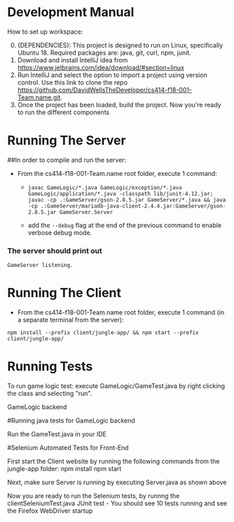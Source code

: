 Development Manual
==================================

How to set up workspace:

0) (DEPENDENCIES): This project is designed to run on Linux, specifically Ubuntu 18. Required packages are: java, git, curl, npm, junit.
1) Download and install IntelliJ idea from https://www.jetbrains.com/idea/download/#section=linux
2) Run IntelliJ and select the option to import a project using version control. Use this link to clone the repo https://github.com/DavidWellsTheDeveloper/cs414-f18-001-Team.name.git.
3) Once the project has been loaded, build the project. Now you're ready to run the different components


# Running The Server
##In order to compile and run the server:
* From the cs414-f18-001-Team.name root folder, execute 1 command:

    * ```javac GameLogic/*.java GameLogic/exception/*.java GameLogic/application/*.java -classpath lib/junit-4.12.jar; javac -cp .:GameServer/gson-2.8.5.jar GameServer/*.java && java -cp .:GameServer/mariadb-java-client-2.4.4.jar:GameServer/gson-2.8.5.jar GameServer.Server ``` 

    * add the ```--debug``` flag at the end of the previous command to enable verbose debug mode.

### The server should print out
```GameServer listening.```

# Running The Client

* From the cs414-f18-001-Team.name root folder, execute 1 command (in a separate terminal from the server):

```npm install --prefix client/jungle-app/ && npm start --prefix client/jungle-app/```

# Running Tests
To run game logic test: execute GameLogic/GameTest.java by right clicking the class and selecting "run".

GameLogic backend

#Running java tests for GameLogic backend

Run the GameTest.java in your IDE

#Selenium Automated Tests for Front-End

First start the Client website by running the following commands from the jungle-app folder:
    npm install
    npm start

Next, make sure Server is running by executing Server.java as shown above

Now you are ready to run the Selenium tests, by runnng the clientSeleniumTest.java JUnit test
    - You should see 10 tests running and see the Firefox WebDriver startup